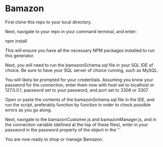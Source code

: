 # Bamazon
First clone this repo to your local directory.

Next, navigate to your repo in your command terminal, and enter:

npm install

This will ensure you have all the necessary NPM packages installed to run this generator.

Next, you will need to run the bamazonSchema.sql file in your SQL IDE of choice. Be sure to have your SQL server of choice running, such as MySQL.

You will likely be prompted for your credentials. Assuming you know your password for the connection, enter them now with host set to localhost or 127.0.0.1, password set to your password, and port set to 3306 or 3307.

Open or paste the contents of the bamazonSchema.sql file in the IDE, and run the script, preferably function by function in order to check possible errors as you go along.

Next, navigate to the bamazonCustomer.js and bamazonManager.js, and in the connection variable (defined at the top of these files), enter in your password in the password property of the object in the ''.

You are now ready to shop or manage Bamazon.
